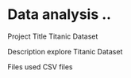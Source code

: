 # Data analysis .. 
Project Title
 Titanic Dataset 

Description
explore  Titanic Dataset

Files used
CSV files

